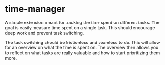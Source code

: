 # time-manager

A simple extension meant for tracking the time spent on different tasks. The goal is easily measure time spent on a single task. This should encourage deep work and prevent task switching.

The task switching should be frictionless and seamless to do. This will allow for an overview on what the time is spent on. The overview then allows you to reflect on what tasks are really valuable and how to start prioritizing them more.
